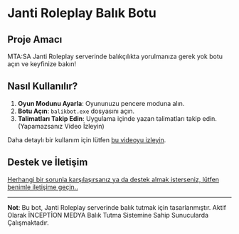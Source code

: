 # Janti Roleplay Balık Botu 

## Proje Amacı

MTA:SA Janti Roleplay serverinde balıkçılıkta yorulmanıza gerek yok botu açın ve keyfinize bakın!

## Nasıl Kullanılır?

1. **Oyun Modunu Ayarla**: Oyununuzu pencere moduna alın.
2. **Botu Açın**: `balikbot.exe` dosyasını açın.
3. **Talimatları Takip Edin**: Uygulama içinde yazan talimatları takip edin. (Yapamazsanız Video İzleyin)

Daha detaylı bir kullanım için lütfen [bu videoyu izleyin](https://youtu.be/aEoLGwMcB3w).

## Destek ve İletişim

[Herhangi bir sorunla karşılaşırsanız ya da destek almak isterseniz, lütfen benimle iletişime geçin..](https://guns.lol/f4rc1x)

---

**Not**: Bu bot, Janti Roleplay serverinde balık tutmak için tasarlanmıştır. Aktif Olarak İNCEPTİON MEDYA Balık Tutma Sistemine Sahip Sunucularda Çalışmaktadır.
